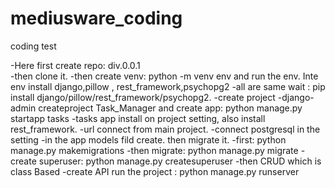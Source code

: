 # mediusware_coding
coding test

-Here first create repo: div.0.0.1 </br>
-then clone it.
-then create venv: python -m venv env
and run the env. Inte env install django,pillow , rest_framework,psychopg2
-all are same wait : pip install django/pillow/rest_framework/psychopg2.
-create project
-django-admin createproject Task_Manager
and create app: python manage.py startapp tasks
-tasks app install on project setting, also install rest_framework.
-url connect  from main project.
-connect postgresql in the setting
-in the app models fild create. then migrate it.
-first: python manage.py makemigrations
-then migrate: python manage.py migrate
-create superuser: python manage.py createsuperuser
-then CRUD which is class Based 
-create API 
run the project : python manage.py runserver

